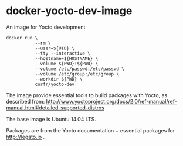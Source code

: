 # docker-yocto-dev-image
An image for Yocto development

```
docker run \
           --rm \
           --user=${UID} \
           --tty --interactive \
           --hostname=${HOSTNAME} \
           --volume ${PWD}:${PWD} \
           --volume /etc/passwd:/etc/passwd \
           --volume /etc/group:/etc/group \
           --workdir ${PWD} \
           corfr/yocto-dev
```

The image provide essential tools to build packages with Yocto, as described from:
http://www.yoctoproject.org/docs/2.0/ref-manual/ref-manual.html#detailed-supported-distros

The base image is Ubuntu 14.04 LTS.

Packages are from the Yocto documentation + essential packages for http://legato.io .
